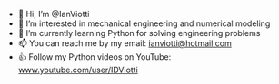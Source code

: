 - 👋 Hi, I’m @IanViotti
- 👀 I’m interested in mechanical engineering and numerical modeling
- 🌱 I’m currently learning Python for solving engineering problems
- 📫 You can reach me by my email: ianviotti@hotmail.com
- :thumbsup: Follow my Python videos on YouTube: www.youtube.com/user/IDViotti

<!---
IanViotti/IanViotti is a ✨ special ✨ repository because its `README.md` (this file) appears on your GitHub profile.
You can click the Preview link to take a look at your changes.
--->
